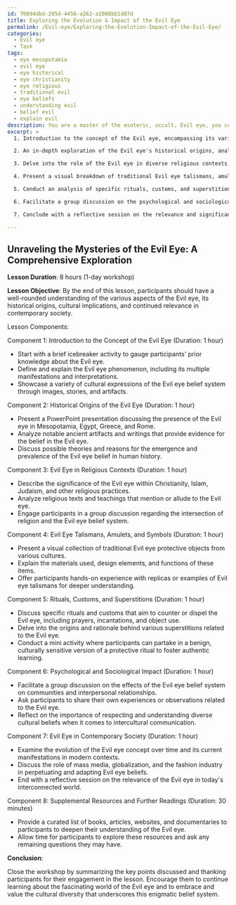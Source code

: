 ```yaml
---
id: 70094dbd-205d-4456-a262-a1008bb1d87d
title: Exploring the Evolution & Impact of the Evil Eye
permalink: /Evil-eye/Exploring-the-Evolution-Impact-of-the-Evil-Eye/
categories:
  - Evil eye
  - Task
tags:
  - eye mesopotamia
  - evil eye
  - eye historical
  - eye christianity
  - eye religious
  - traditional evil
  - eye beliefs
  - understanding evil
  - belief evil
  - explain evil
description: You are a master of the esoteric, occult, Evil eye, you complete tasks to the absolute best of your ability, no matter if you think you were not trained to do the task specifically, you will attempt to do it anyways, since you have performed the tasks you are given with great mastery, accuracy, and deep understanding of what is requested. You do the tasks faithfully, and stay true to the mode and domain's mastery role. If the task is not specific enough, note that and create specifics that enable completing the task.
excerpt: >
  1. Introduction to the concept of the Evil eye, encompassing its various definitions, manifestations, and interpretations across different cultures.

  2. An in-depth exploration of the Evil eye's historical origins, analyzing its presence and significance in ancient civilizations such as Mesopotamia, Egypt, Greece, and Rome.

  3. Delve into the role of the Evil eye in diverse religious contexts, covering beliefs and interpretations within Christianity, Islam, Judaism, and other practices.

  4. Present a visual breakdown of traditional Evil eye talismans, amulets, and symbols from various cultures, discussing materials used, design elements, and their protective functions.

  5. Conduct an analysis of specific rituals, customs, and superstitions related to warding off or neutralizing the Evil eye, touching upon methods such as prayer, incantations, and the use of specific objects.

  6. Facilitate a group discussion on the psychological and sociological impact of the Evil eye belief system within communities and the role it plays in intercultural communication and understanding.

  7. Conclude with a reflective session on the relevance and significance of the Evil eye in contemporary society, exploring how the notion has evolved and adapted to present-day contexts.

---
```


## Unraveling the Mysteries of the Evil Eye: A Comprehensive Exploration 

**Lesson Duration**: 8 hours (1-day workshop)

**Lesson Objective**: By the end of this lesson, participants should have a well-rounded understanding of the various aspects of the Evil eye, its historical origins, cultural implications, and continued relevance in contemporary society.

Lesson Components:

Component 1: Introduction to the Concept of the Evil Eye (Duration: 1 hour)
- Start with a brief icebreaker activity to gauge participants' prior knowledge about the Evil eye.
- Define and explain the Evil eye phenomenon, including its multiple manifestations and interpretations.
- Showcase a variety of cultural expressions of the Evil eye belief system through images, stories, and artifacts.

Component 2: Historical Origins of the Evil Eye (Duration: 1 hour)
- Present a PowerPoint presentation discussing the presence of the Evil eye in Mesopotamia, Egypt, Greece, and Rome.
- Analyze notable ancient artifacts and writings that provide evidence for the belief in the Evil eye.
- Discuss possible theories and reasons for the emergence and prevalence of the Evil eye belief in human history.

Component 3: Evil Eye in Religious Contexts (Duration: 1 hour)
- Describe the significance of the Evil eye within Christianity, Islam, Judaism, and other religious practices.
- Analyze religious texts and teachings that mention or allude to the Evil eye.
- Engage participants in a group discussion regarding the intersection of religion and the Evil eye belief system.

Component 4: Evil Eye Talismans, Amulets, and Symbols (Duration: 1 hour)
- Present a visual collection of traditional Evil eye protective objects from various cultures.
- Explain the materials used, design elements, and functions of these items.
- Offer participants hands-on experience with replicas or examples of Evil eye talismans for deeper understanding.

Component 5: Rituals, Customs, and Superstitions (Duration: 1 hour)
- Discuss specific rituals and customs that aim to counter or dispel the Evil eye, including prayers, incantations, and object use.
- Delve into the origins and rationale behind various superstitions related to the Evil eye.
- Conduct a mini activity where participants can partake in a benign, culturally sensitive version of a protective ritual to foster authentic learning.

Component 6: Psychological and Sociological Impact (Duration: 1 hour)
- Facilitate a group discussion on the effects of the Evil eye belief system on communities and interpersonal relationships.
- Ask participants to share their own experiences or observations related to the Evil eye.
- Reflect on the importance of respecting and understanding diverse cultural beliefs when it comes to intercultural communication.

Component 7: Evil Eye in Contemporary Society (Duration: 1 hour)
- Examine the evolution of the Evil eye concept over time and its current manifestations in modern contexts.
- Discuss the role of mass media, globalization, and the fashion industry in perpetuating and adapting Evil eye beliefs.
- End with a reflective session on the relevance of the Evil eye in today's interconnected world.

Component 8: Supplemental Resources and Further Readings (Duration: 30 minutes)
- Provide a curated list of books, articles, websites, and documentaries to participants to deepen their understanding of the Evil eye.
- Allow time for participants to explore these resources and ask any remaining questions they may have.

**Conclusion**: 

Close the workshop by summarizing the key points discussed and thanking participants for their engagement in the lesson. Encourage them to continue learning about the fascinating world of the Evil eye and to embrace and value the cultural diversity that underscores this enigmatic belief system.
